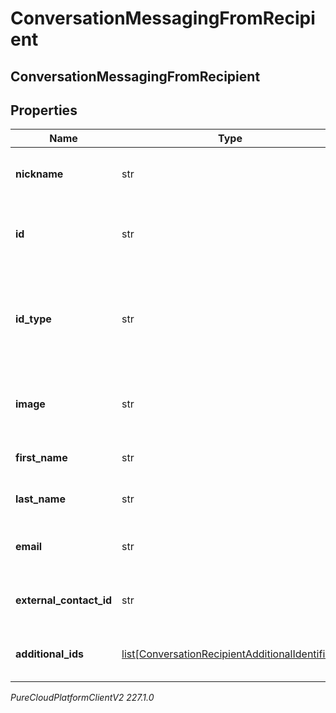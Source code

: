 # ConversationMessagingFromRecipient

## ConversationMessagingFromRecipient

## Properties

|Name | Type | Description | Notes|
|------------ | ------------- | ------------- | -------------|
| **nickname** | str | Nickname or display name of the recipient. | [optional] |
| **id** | str | The recipient ID specific to the provider. | |
| **id_type** | str | The recipient ID type. This is used to indicate the format used for the ID. | [optional] |
| **image** | str | URL of an image that represents the recipient. | [optional] |
| **first_name** | str | First name of the recipient. | [optional] |
| **last_name** | str | Last name of the recipient. | [optional] |
| **email** | str | E-mail address of the recipient. | [optional] |
| **external_contact_id** | str | The identifier of the external contact. | [optional] |
| **additional_ids** | [list[ConversationRecipientAdditionalIdentifier]](ConversationRecipientAdditionalIdentifier) | List of recipient additional identifiers | [optional] |



_PureCloudPlatformClientV2 227.1.0_
